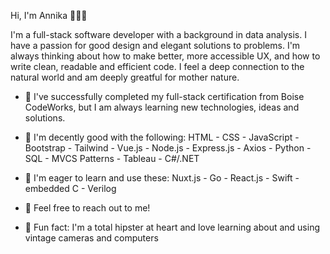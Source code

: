 Hi, I'm Annika 👩🏼‍💻

I'm a full-stack software developer with a background in data analysis. I have a passion for good design and elegant solutions to problems. I'm always thinking about how to make better, more accessible UX, and how to write clean, readable and efficient code. I feel a deep connection to the natural world and am deeply greatful for mother nature.

- 📜 I've successfully completed my full-stack certification from Boise CodeWorks, but I am always learning new technologies, ideas and solutions.

- 🌳 I'm decently good with the following: HTML - CSS - JavaScript - Bootstrap - Tailwind - Vue.js - Node.js - Express.js - Axios - Python - SQL - MVCS Patterns - Tableau - C#/.NET

- 🗻 I'm eager to learn and use these: Nuxt.js - Go - React.js - Swift - embedded C - Verilog

 - 💬 Feel free to reach out to me!

  - 📸 Fun fact: I'm a total hipster at heart and love learning about and using vintage cameras and computers
